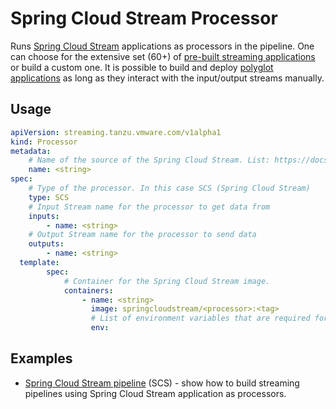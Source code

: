 # Spring Cloud Stream Processor

Runs [Spring Cloud Stream](https://spring.io/projects/spring-cloud-stream) applications as processors in the pipeline. One can choose for the extensive set (60+) of [pre-built streaming applications](https://dataflow.spring.io/docs/applications/pre-packaged/#stream-applications) or build a custom one. It is possible to build and deploy [polyglot applications](https://dataflow.spring.io/docs/recipes/polyglot/processor/) as long as they interact with the input/output streams manually.

## Usage

```yaml
apiVersion: streaming.tanzu.vmware.com/v1alpha1
kind: Processor
metadata:
    # Name of the source of the Spring Cloud Stream. List: https://docs.spring.io/stream-applications/docs/2021.1.2/reference/html/#sources
    name: <string>
spec:
    # Type of the processor. In this case SCS (Spring Cloud Stream)
    type: SCS
    # Input Stream name for the processor to get data from
    inputs:
        - name: <string>
    # Output Stream name for the processor to send data
    outputs:
        - name: <string>
  template:
        spec:
            # Container for the Spring Cloud Stream image.
            containers:
                - name: <string>
                  image: springcloudstream/<processor>:<tag>
                  # List of environment variables that are required for the processor.
                  env:
```

## Examples

- [Spring Cloud Stream pipeline](../../../samples/spring-cloud-stream/tick-tock.md) (SCS) - show how to build streaming pipelines using Spring Cloud Stream application as processors.
